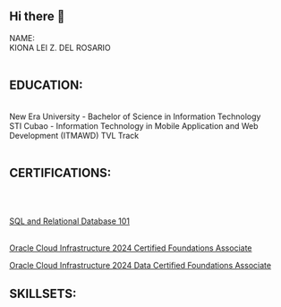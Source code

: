## Hi there 👋

<bold>NAME:</bold></br> KIONA LEI Z. DEL ROSARIO </br></br>
<h2><bold>EDUCATION: </bold></h2></br>
New Era University - Bachelor of Science in Information Technology<br/>
STI Cubao - Information Technology in Mobile Application and Web Development (ITMAWD) TVL Track</br></br>
<h2><bold>CERTIFICATIONS:</bold></h2> </br></br> 

[SQL and Relational Database 101](https://courses.cognitiveclass.ai/certificates/4f62fd28386443cd99c544996db90669) </br></br>

[Oracle Cloud Infrastructure 2024 Certified Foundations Associate](https://catalog-education.oracle.com/pls/certview/sharebadge?id=0463CD87BF5C72FEE27D41183D10226B93C6828780CBDB5E8756C6CDEF1CCFB0)

[Oracle Cloud Infrastructure 2024 Data Certified Foundations Associate](https://catalog-education.oracle.com/ords/certview/sharebadge?id=0463CD87BF5C72FEE27D41183D10226B7E381C3E70F748AF4B3CCD598E707640)
<h2><bold>SKILLSETS:</bold></h2>
